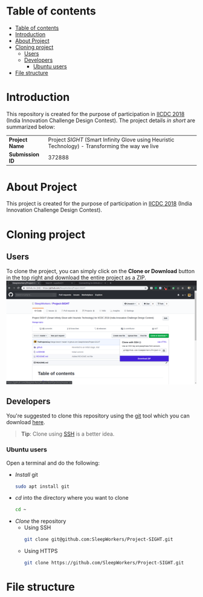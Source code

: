 # Table of contents
- [Table of contents](#table-of-contents)
- [Introduction](#introduction)
- [About Project](#about-project)
- [Cloning project](#cloning-project)
  - [Users](#users)
  - [Developers](#developers)
    - [Ubuntu users](#ubuntu-users)
- [File structure](#file-structure)

# Introduction
This repository is created for the purpose of participation in [IICDC 2018](https://innovate.mygov.in/india-innovation-challenge-design-contest-2018/) (India Innovation Challenge Design Contest). The project details _in short_ are summarized below:

|||
| ----- | ------ |
|**Project Name** | Project _SIGHT_ (Smart Infinity Glove using Heuristic Technology) - Transforming the way we live |
|**Submission ID** | 372888 |


# About Project
This project is created for the purpose of participation in [IICDC 2018](https://innovate.mygov.in/india-innovation-challenge-design-contest-2018/) (India Innovation Challenge Design Contest).
<!-- TODO: Add description here -->


# Cloning project
## Users
To clone the project, you can simply click on the **Clone or Download** button in the top right and download the entire project as a ZIP.
![Download as ZIP](.media/photos/Download-project-ZIP.png)

## Developers
You're suggested to clone this repository using the [git](https://git-scm.com/) tool which you can download [here](https://git-scm.com/downloads).
> **Tip**: Clone using [SSH](https://help.github.com/articles/connecting-to-github-with-ssh/) is a better idea.

### Ubuntu users
Open a terminal and do the following:
- _Install_ git
    ```bash
    sudo apt install git
    ```
- _cd_ into the directory where you want to clone
    ```bash
    cd ~
    ```
- _Clone_ the repository
  - Using SSH
    ```bash
    git clone git@github.com:SleepWorkers/Project-SIGHT.git
    ```
  - Using HTTPS
    ```bash
    git clone https://github.com/SleepWorkers/Project-SIGHT.git
    ```

# File structure
<!-- TODO: Create a file structure and add description for it -->
